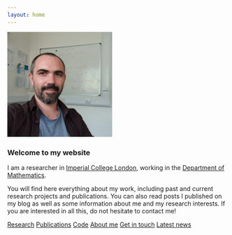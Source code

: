 ```yaml
---
layout: home
---
```





<section id="hero" class="section ">
  <div class="container">
    <div class="row">
      <div class="col-md-4 col-sm-6 ">
          <img src="images/face.jpg" alt="" width="240" height="240" />
        </div>
      <div class="col-md-7 col-sm-6 ">
      <h3>Welcome to my website</h3>
        <p>
        I am a researcher in <a href="https://www.imperial.ac.uk/">Imperial College London</a>, working in the <a href="https://www.imperial.ac.uk/mathematics/">Department of Mathematics</a>. 
        </p>
        <p>
        You will find here everything about my work, including past and current research projects and publications.
        You can also read posts I published on my blog as well as some information about me and my research interests.
        If you are interested in all this, do not hesitate to contact me!
        </p>
        <!-- hero --> 
      </div>
    </div>




</div>

<div class="row">
  <div class="col-md-12 text-center">
    <div class="btn-group-home">
      <a  type="button" href="{{ site.baseurl }}/research" class="btn btn-primary">Research</a>
      <a  type="button" href="{{ site.baseurl }}/publications" class="btn btn-primary">Publications</a>
      <a  type="button" href="{{ site.baseurl }}/code"  class="btn btn-primary">Code</a>
      <a  type="button" href="{{ site.baseurl }}/about"  class="btn btn-primary">About me</a>
      <a  type="button" href="{{ site.baseurl }}/contact"  class="btn btn-primary">Get in touch</a>
      <a  type="button" href="{{ site.baseurl }}/blog"  class="btn btn-primary">Latest news</a>
   </div>
  </div>
</div>

</section>
